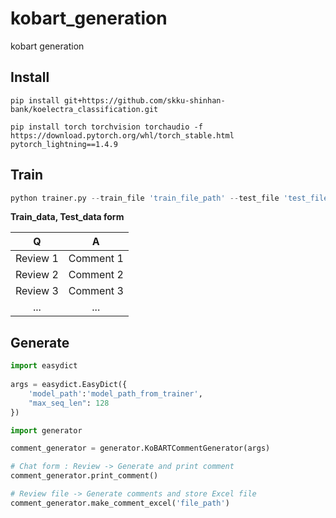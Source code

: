 # kobart_generation  
kobart generation  
## Install  
```  
pip install git+https://github.com/skku-shinhan-bank/koelectra_classification.git  
```  
```  
pip install torch torchvision torchaudio -f https://download.pytorch.org/whl/torch_stable.html pytorch_lightning==1.4.9  
```  
## Train  
```python  
python trainer.py --train_file 'train_file_path' --test_file 'test_file_path' --max_seq_len 128 --gradient_clip_val 1.0 --max_epochs 3 --default_root_dir logs --chat --gpus 1  
```

**Train_data, Test_data form** 
  
|     Q    |     A     |
|:--------:|:---------:|
| Review 1 | Comment 1 |
| Review 2 | Comment 2 |
| Review 3 | Comment 3 |
| ...      | ...       |   >

## Generate  
```python  
import easydict  
  
args = easydict.EasyDict({
    'model_path':'model_path_from_trainer',
    "max_seq_len": 128
})  

import generator  

comment_generator = generator.KoBARTCommentGenerator(args)  

# Chat form : Review -> Generate and print comment  
comment_generator.print_comment()  

# Review file -> Generate comments and store Excel file  
comment_generator.make_comment_excel('file_path')  

